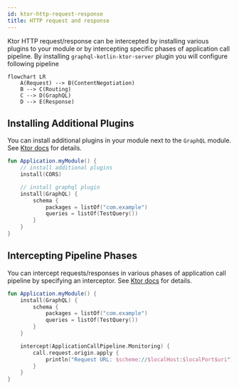 ```yaml
---
id: ktor-http-request-response
title: HTTP request and response
---
```


Ktor HTTP request/response can be intercepted by installing various plugins to your module or by intercepting specific
phases of application call pipeline. By installing `graphql-kotlin-ktor-server` plugin you will configure following pipeline

```mermaid
flowchart LR
    A(Request) --> B(ContentNegotiation)
    B --> C(Routing)
    C --> D(GraphQL)
    D --> E(Response)
```

## Installing Additional Plugins

You can install additional plugins in your module next to the `GraphQL` module. See [Ktor docs](https://ktor.io/docs/plugins.html)
for details.

```kotlin
fun Application.myModule() {
    // install additional plugins
    install(CORS)

    // install graphql plugin
    install(GraphQL) {
        schema {
            packages = listOf("com.example")
            queries = listOf(TestQuery())
        }
    }
}
```

## Intercepting Pipeline Phases

You can intercept requests/responses in various phases of application call pipeline by specifying an interceptor. See
[Ktor docs](https://ktor.io/docs/custom-plugins-base-api.html#call-handling) for details.

```kotlin
fun Application.myModule() {
    install(GraphQL) {
        schema {
            packages = listOf("com.example")
            queries = listOf(TestQuery())
        }
    }

    intercept(ApplicationCallPipeline.Monitoring) {
        call.request.origin.apply {
            println("Request URL: $scheme://$localHost:$localPort$uri")
        }
    }
}
```
